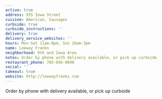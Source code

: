 ```yaml
---
active: true
address: 935 Iowa Street
cuisine: American, Sausages
curbside: true
curbside_instructions: ''
delivery: true
delivery_service_websites: ''
hours: Mon-Sat 11am-8pm, Sun 10am-3pm
name: Leeway Franks
neighborhood: 9th and Iowa Area
notes: Order by phone with delivery available, or pick up curbside
restaurant_phone: 785-856-0890
social: ''
takeout: true
website: http://leewayfranks.com
---
```


Order by phone with delivery available, or pick up curbside